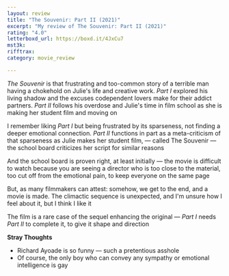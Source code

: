 ```yaml
---
layout: review
title: "The Souvenir: Part II (2021)"
excerpt: "My review of The Souvenir: Part II (2021)"
rating: "4.0"
letterboxd_url: https://boxd.it/4JxCu7
mst3k: 
rifftrax: 
category: movie_review

---
```


<i>The Souvenir</i> is that frustrating and too-common story of a terrible man having a chokehold on Julie's life and creative work. <i>Part I</i> explored his living shadow and the excuses codependent lovers make for their addict partners. <i>Part II </i>follows his overdose and Julie's time in film school as she is making her student film and moving on

I remember liking <i>Part I </i>but being frustrated by its sparseness, not finding a deeper emotional connection. <i>Part II </i>functions in part as a meta-criticism of that sparseness as Julie makes her student film, — called The Souvenir — the school board criticizes her script for similar reasons

And the school board is proven right, at least initially — the movie is difficult to watch because you are seeing a director who is too close to the material, too cut off from the emotional pain, to keep everyone on the same page

But, as many filmmakers can attest: somehow, we get to the end, and a movie is made. The climactic sequence is unexpected, and I'm unsure how I feel about it, but I think I like it

The film is a rare case of the sequel enhancing the original — <i>Part I </i>needs <i>Part II</i> to complete it, to give it shape and direction

<b>Stray Thoughts</b>
* Richard Ayoade is so funny — such a pretentious asshole
* Of course, the only boy who can convey any sympathy or emotional intelligence is gay